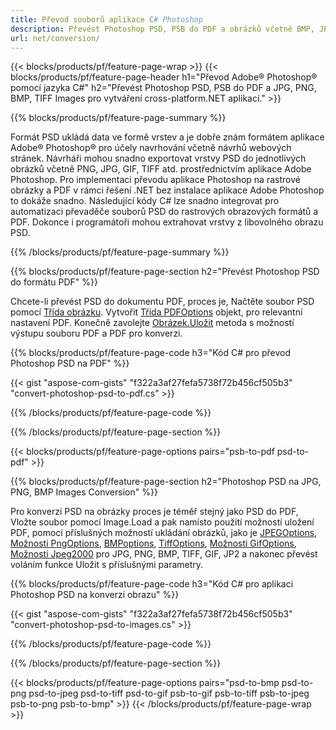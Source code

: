 ```yaml
---
title: Převod souborů aplikace C# Photoshop
description: Převést Photoshop PSD, PSB do PDF a obrázků včetně BMP, JPG, PNG, TIFF s několika řádky kódu C# přes knihovnu .NET.
url: net/conversion/
---
```


{{< blocks/products/pf/feature-page-wrap >}}
{{< blocks/products/pf/feature-page-header h1="Převod Adobe® Photoshop® pomocí jazyka C#" h2="Převést Photoshop PSD, PSB do PDF a JPG, PNG, BMP, TIFF Images pro vytváření cross-platform.NET aplikací." >}}

{{% blocks/products/pf/feature-page-summary %}}

Formát PSD ukládá data ve formě vrstev a je dobře znám formátem aplikace Adobe® Photoshop® pro účely navrhování včetně návrhů webových stránek. Návrháři mohou snadno exportovat vrstvy PSD do jednotlivých obrázků včetně PNG, JPG, GIF, TIFF atd. prostřednictvím aplikace Adobe Photoshop. Pro implementaci převodu aplikace Photoshop na rastrové obrázky a PDF v rámci řešení .NET bez instalace aplikace Adobe Photoshop to dokáže snadno. Následující kódy C# lze snadno integrovat pro automatizaci převaděče souborů PSD do rastrových obrazových formátů a PDF. Dokonce i programátoři mohou extrahovat vrstvy z libovolného obrazu PSD.


{{% /blocks/products/pf/feature-page-summary %}}

{{% blocks/products/pf/feature-page-section h2="Převést Photoshop PSD do formátu PDF" %}}

Chcete-li převést PSD do dokumentu PDF, proces je, Načtěte soubor PSD pomocí [Třída obrázku](https://apireference.aspose.com/net/psd/aspose.psd/image). Vytvořit [Třída PDFOptions](https://apireference.aspose.com/net/psd/aspose.psd.imageoptions/pdfoptions) objekt, pro relevantní nastavení PDF. Konečně zavolejte [Obrázek.Uložit](https://apireference.aspose.com/net/psd/aspose.psd.image/save/methods/3) metoda s možností výstupu souboru PDF a PDF pro konverzi.

{{% blocks/products/pf/feature-page-code h3="Kód C# pro převod Photoshop PSD na PDF" %}}

{{< gist "aspose-com-gists" "f322a3af27fefa5738f72b456cf505b3" "convert-photoshop-psd-to-pdf.cs" >}}

{{% /blocks/products/pf/feature-page-code %}}

{{% /blocks/products/pf/feature-page-section %}}

{{< blocks/products/pf/feature-page-options pairs="psb-to-pdf psd-to-pdf" >}}

{{% blocks/products/pf/feature-page-section h2="Photoshop PSD na JPG, PNG, BMP Images Conversion" %}}

Pro konverzi PSD na obrázky proces je téměř stejný jako PSD do PDF, Vložte soubor pomocí Image.Load a pak namísto použití možností uložení PDF, pomocí příslušných možností ukládání obrázků, jako je [JPEGOptions](https://apireference.aspose.com/net/psd/aspose.psd.imageoptions/jpegoptions), [Možnosti PngOptions](https://apireference.aspose.com/net/psd/aspose.psd.imageoptions/pngoptions),  [BMPoptions](https://apireference.aspose.com/net/psd/aspose.psd.imageoptions/bmpoptions), [TiffOptions](https://apireference.aspose.com/net/psd/aspose.psd.imageoptions/tiffoptions),  [Možnosti GifOptions](https://apireference.aspose.com/net/psd/aspose.psd.imageoptions/gifoptions), [Možnosti Jpeg2000](https://apireference.aspose.com/net/psd/aspose.psd.imageoptions/jpeg2000options) pro JPG, PNG, BMP, TIFF, GIF, JP2 a nakonec převést voláním funkce Uložit s příslušnými parametry.


{{% blocks/products/pf/feature-page-code h3="Kód C# pro aplikaci Photoshop PSD na konverzi obrazu" %}}

{{< gist "aspose-com-gists" "f322a3af27fefa5738f72b456cf505b3" "convert-photoshop-psd-to-images.cs" >}}

{{% /blocks/products/pf/feature-page-code %}}

{{% /blocks/products/pf/feature-page-section %}}

{{< blocks/products/pf/feature-page-options pairs="psd-to-bmp psd-to-png psd-to-jpeg psd-to-tiff psd-to-gif psb-to-gif psb-to-tiff psb-to-jpeg psb-to-png psb-to-bmp" >}}
{{< /blocks/products/pf/feature-page-wrap >}}
